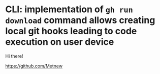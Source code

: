 # CLI: implementation of `gh run download` command allows creating local git hooks leading to code execution on user device

Hi there!

https://github.com/Metnew

